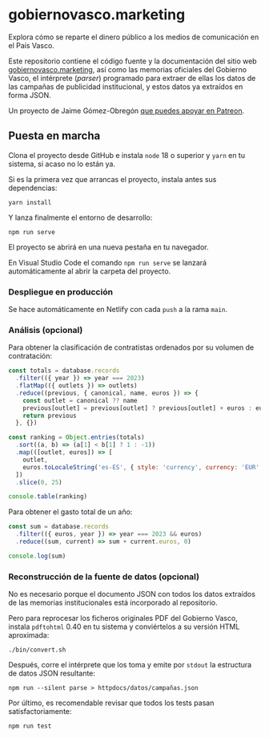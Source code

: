 # gobiernovasco.marketing

Explora cómo se reparte el dinero público a los medios de comunicación en el País Vasco.

Este repositorio contiene el código fuente y la documentación del sitio web [gobiernovasco.marketing](https://gobiernovasco.marketing), así como las memorias oficiales del Gobierno Vasco, el intérprete (_parser_) programado para extraer de ellas los datos de las campañas de publicidad institucional, y estos datos ya extraídos en forma JSON.

Un proyecto de Jaime Gómez-Obregón [que puedes apoyar en Patreon](https://www.patreon.com/jaime_gomez_obregon).

## Puesta en marcha

Clona el proyecto desde GitHub e instala `node` 18 o superior y `yarn` en tu sistema, si acaso no lo están ya.

Si es la primera vez que arrancas el proyecto, instala antes sus dependencias:

```shell
yarn install
```

Y lanza finalmente el entorno de desarrollo:

```shell
npm run serve
```

El proyecto se abrirá en una nueva pestaña en tu navegador.

En Visual Studio Code el comando `npm run serve` se lanzará automáticamente al abrir la carpeta del proyecto.

### Despliegue en producción

Se hace automáticamente en Netlify con cada `push` a la rama `main`.

### Análisis (opcional)

Para obtener la clasificación de contratistas ordenados por su volumen de contratación:

```javascript
const totals = database.records
  .filter(({ year }) => year === 2023)
  .flatMap(({ outlets }) => outlets)
  .reduce((previous, { canonical, name, euros }) => {
    const outlet = canonical ?? name
    previous[outlet] = previous[outlet] ? previous[outlet] + euros : euros
    return previous
  }, {})

const ranking = Object.entries(totals)
  .sort((a, b) => (a[1] < b[1] ? 1 : -1))
  .map(([outlet, euros]) => [
    outlet,
    euros.toLocaleString('es-ES', { style: 'currency', currency: 'EUR' }),
  ])
  .slice(0, 25)

console.table(ranking)
```

Para obtener el gasto total de un año:

```javascript
const sum = database.records
  .filter(({ euros, year }) => year === 2023 && euros)
  .reduce((sum, current) => sum + current.euros, 0)

console.log(sum)
```

### Reconstrucción de la fuente de datos (opcional)

No es necesario porque el documento JSON con todos los datos extraídos de las memorias institucionales está incorporado al repositorio.

Pero para reprocesar los ficheros originales PDF del Gobierno Vasco, instala `pdftohtml` 0.40 en tu sistema y conviértelos a su versión HTML aproximada:

```shell
./bin/convert.sh
```

Después, corre el intérprete que los toma y emite por `stdout` la estructura de datos JSON resultante:

```shell
npm run --silent parse > httpdocs/datos/campañas.json
```

Por último, es recomendable revisar que todos los tests pasan satisfactoriamente:

```
npm run test
```
